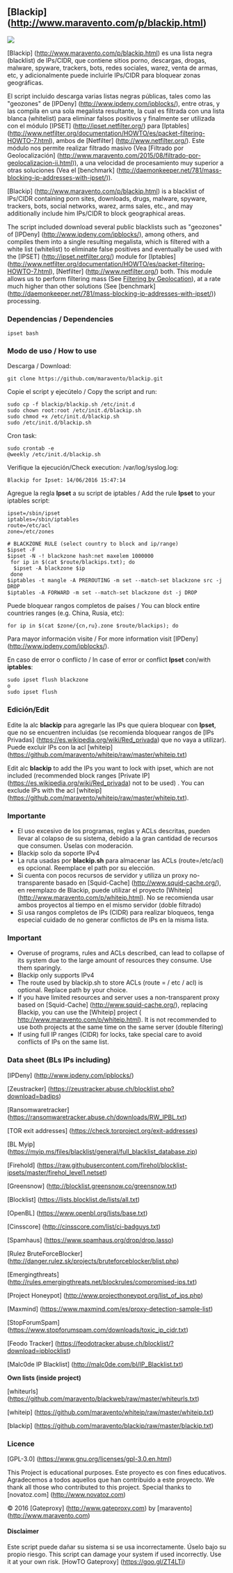 ## [Blackip] (http://www.maravento.com/p/blackip.html)

<a target="_blank" href=""><img src="https://img.shields.io/badge/Development-ALPHA-blue.svg"></a>

[Blackip] (http://www.maravento.com/p/blackip.html) es una lista negra (blacklist) de IPs/CIDR, que contiene sitios porno, descargas, drogas, malware, spyware, trackers, bots, redes sociales, warez, venta de armas, etc, y adicionalmente puede incluirle IPs/CIDR para bloquear zonas geográficas. 

El script incluido descarga varias listas negras públicas, tales como las "geozones" de [IPDeny] (http://www.ipdeny.com/ipblocks/), entre otras, y las compila en una sola megalista resultante, la cual es filtrada con una lista blanca (whitelist) para eliminar falsos positivos y finalmente ser utilizada con el módulo [IPSET] (http://ipset.netfilter.org/) para [Iptables] (http://www.netfilter.org/documentation/HOWTO/es/packet-filtering-HOWTO-7.html), ambos de [Netfilter] (http://www.netfilter.org/). Este módulo nos permite realizar filtrado masivo (Vea [Filtrado por Geolocalización] (http://www.maravento.com/2015/08/filtrado-por-geolocalizacion-ii.html)), a una velocidad de procesamiento muy superior a otras soluciones (Vea el [benchmark] (http://daemonkeeper.net/781/mass-blocking-ip-addresses-with-ipset/)).

[Blackip] (http://www.maravento.com/p/blackip.html) is a blacklist of IPs/CIDR containing porn sites, downloads, drugs, malware, spyware, trackers, bots, social networks, warez, arms sales, etc., and may additionally include him IPs/CIDR to block geographical areas.

The script included download several public blacklists such as "geozones" of [IPDeny] (http://www.ipdeny.com/ipblocks/), among others, and compiles them into a single resulting megalista, which is filtered with a white list (whitelist) to eliminate false positives and eventually be used with the [IPSET] (http://ipset.netfilter.org/) module for [Iptables] (http://www.netfilter.org/documentation/HOWTO/es/packet-filtering-HOWTO-7.html), [Netfilter] (http://www.netfilter.org/) both. This module allows us to perform filtering mass (See [Filtering by Geolocation](http://www.maravento.com/2015/08/filtrado-por-geolocalizacion-ii.html)), at a rate much higher than other solutions (See [benchmark] (http://daemonkeeper.net/781/mass-blocking-ip-addresses-with-ipset/)) processing.

### Dependencias / Dependencies

```
ipset bash
```

### Modo de uso / How to use

Descarga / Download:
```
git clone https://github.com/maravento/blackip.git
```
Copie el script y ejecútelo / Copy the script and run:
```
sudo cp -f blackip/blackip.sh /etc/init.d
sudo chown root:root /etc/init.d/blackip.sh
sudo chmod +x /etc/init.d/blackip.sh
sudo /etc/init.d/blackip.sh
```
Cron task:
```
sudo crontab -e
@weekly /etc/init.d/blackip.sh
```
Verifique la ejecución/Check execution: /var/log/syslog.log:
```
Blackip for Ipset: 14/06/2016 15:47:14
```
Agregue la regla **Ipset** a su script de iptables / Add the rule **Ipset** to your iptables script:
```
ipset=/sbin/ipset
iptables=/sbin/iptables
route=/etc/acl
zone=/etc/zones

# BLACKZONE RULE (select country to block and ip/range)
$ipset -F
$ipset -N -! blackzone hash:net maxelem 1000000
 for ip in $(cat $route/blackips.txt); do
  $ipset -A blackzone $ip
 done
$iptables -t mangle -A PREROUTING -m set --match-set blackzone src -j DROP
$iptables -A FORWARD -m set --match-set blackzone dst -j DROP
```
Puede bloquear rangos completos de países / You can block entire countries ranges (e.g. China, Rusia, etc):
```
for ip in $(cat $zone/{cn,ru}.zone $route/blackips); do
```
Para mayor información visite / For more information visit [IPDeny] (http://www.ipdeny.com/ipblocks/).

En caso de error o conflicto / In case of error or conflict **Ipset** con/with **iptables**:
```
sudo ipset flush blackzone
o
sudo ipset flush
```

### Edición/Edit

Edite la alc **blackip** para agregarle las IPs que quiera bloquear con **Ipset**, que no se encuentren incluidas (se recomienda bloquear rangos de [IPs Privadas] (https://es.wikipedia.org/wiki/Red_privada) que no vaya a utilizar). Puede excluir IPs con la acl [whiteip] (https://github.com/maravento/whiteip/raw/master/whiteip.txt)

Edit alc **blackip** to add the IPs you want to lock with ipset, which are not included (recommended block ranges [Private IP] (https://es.wikipedia.org/wiki/Red_privada) not to be used) . You can exclude IPs with the acl [whiteip] (https://github.com/maravento/whiteip/raw/master/whiteip.txt).

### Importante

- El uso excesivo de los programas, reglas y ACLs descritas, pueden llevar al colapso de su sistema, debido a la gran cantidad de recursos que consumen. Úselas con moderación.
- Blackip solo da soporte IPv4
- La ruta usadas por **blackip.sh** para almacenar las ACLs (route=/etc/acl) es opcional. Reemplace el path por su elección.
- Si cuenta con pocos recursos de servidor y utiliza un proxy no-transparente basado en [Squid-Cache] (http://www.squid-cache.org/), en reemplazo de Blackip, puede utilizar el proyecto [Whiteip] (http://www.maravento.com/p/whiteip.html). No se recomienda usar ambos proyectos al tiempo en el mismo servidor (doble filtrado)
- Si usa rangos completos de IPs (CIDR) para realizar bloqueos, tenga especial cuidado de no generar conflictos de IPs en la misma lista.

### Important

- Overuse of programs, rules and ACLs described, can lead to collapse of its system due to the large amount of resources they consume. Use them sparingly.
- Blackip only supports IPv4
- The route used by blackip.sh to store ACLs (route = / etc / acl) is optional. Replace path by your choice.
- If you have limited resources and server uses a non-transparent proxy based on [Squid-Cache] (http://www.squid-cache.org/), replacing Blackip, you can use the [Whiteip] project ( http://www.maravento.com/p/whiteip.html). It is not recommended to use both projects at the same time on the same server (double filtering)
- If using full IP ranges (CIDR) for locks, take special care to avoid conflicts of IPs on the same list.

### Data sheet (BLs IPs including)

[IPDeny] (http://www.ipdeny.com/ipblocks/)

[Zeustracker] (https://zeustracker.abuse.ch/blocklist.php?download=badips)

[Ransomwaretracker] (https://ransomwaretracker.abuse.ch/downloads/RW_IPBL.txt)

[TOR exit addresses] (https://check.torproject.org/exit-addresses)

[BL Myip] (https://myip.ms/files/blacklist/general/full_blacklist_database.zip)

[Firehold] (https://raw.githubusercontent.com/firehol/blocklist-ipsets/master/firehol_level1.netset)

[Greensnow] (http://blocklist.greensnow.co/greensnow.txt)

[Blocklist] (https://lists.blocklist.de/lists/all.txt)

[OpenBL] (https://www.openbl.org/lists/base.txt)

[Cinsscore] (http://cinsscore.com/list/ci-badguys.txt)

[Spamhaus] (https://www.spamhaus.org/drop/drop.lasso)

[Rulez BruteForceBlocker] (http://danger.rulez.sk/projects/bruteforceblocker/blist.php)

[Emergingthreats] (http://rules.emergingthreats.net/blockrules/compromised-ips.txt)

[Project Honeypot] (http://www.projecthoneypot.org/list_of_ips.php)

[Maxmind] (https://www.maxmind.com/es/proxy-detection-sample-list)

[StopForumSpam] (https://www.stopforumspam.com/downloads/toxic_ip_cidr.txt)

[Feodo Tracker] (https://feodotracker.abuse.ch/blocklist/?download=ipblocklist)

[Malc0de IP Blacklist] (http://malc0de.com/bl/IP_Blacklist.txt)

**Own lists (inside project)**

[whiteurls] (https://github.com/maravento/blackweb/raw/master/whiteurls.txt)

[whiteip] (https://github.com/maravento/whiteip/raw/master/whiteip.txt)

[blackip] (https://github.com/maravento/blackip/raw/master/blackip.txt)

### Licence

[GPL-3.0] (https://www.gnu.org/licenses/gpl-3.0.en.html)

This Project is educational purposes. Este proyecto es con fines educativos. Agradecemos a todos aquellos que han contribuido a este proyecto. We thank all those who contributed to this project. Special thanks to [novatoz.com] (http://www.novatoz.com)

© 2016 [Gateproxy] (http://www.gateproxy.com) by [maravento] (http://www.maravento.com)

#### Disclaimer

Este script puede dañar su sistema si se usa incorrectamente. Úselo bajo su propio riesgo. This script can damage your system if used incorrectly. Use it at your own risk. [HowTO Gateproxy] (https://goo.gl/ZT4LTi)
